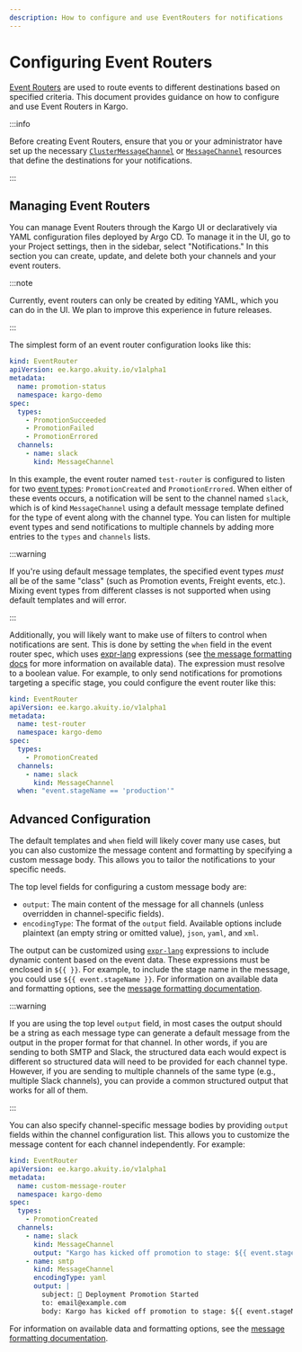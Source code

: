 ```yaml
---
description: How to configure and use EventRouters for notifications
---
```


# Configuring Event Routers

<span class="tag professional"></span>
<span class="tag beta"></span>

[Event Routers](./00-overview.md#event-routers) are used to route events to different destinations
based on specified criteria. This document provides guidance on how to configure and use Event
Routers in Kargo.

:::info

Before creating Event Routers, ensure that you or your administrator have set up the necessary
[`ClusterMessageChannel`](../../../../40-operator-guide/35-cluster-configuration.md#cluster-message-channels)
or [`MessageChannel`](../../../20-how-to-guides/20-working-with-projects.md#message-channels)
resources that define the destinations for your notifications.

:::

## Managing Event Routers

You can manage Event Routers through the Kargo UI or declaratively via YAML configuration files
deployed by Argo CD. To manage it in the UI, go to your Project settings, then in the sidebar,
select "Notifications." In this section you can create, update, and delete both your channels and
your event routers.

:::note

Currently, event routers can only be created by editing YAML, which you can do in the UI. We plan to
improve this experience in future releases.

:::

The simplest form of an event router configuration looks like this:

```yaml
kind: EventRouter
apiVersion: ee.kargo.akuity.io/v1alpha1
metadata:
  name: promotion-status
  namespace: kargo-demo
spec:
  types:
    - PromotionSucceeded
    - PromotionFailed
    - PromotionErrored
  channels:
    - name: slack
      kind: MessageChannel
```

In this example, the event router named `test-router` is configured to listen for two [event
types](../10-event-reference.md#event-types): `PromotionCreated` and `PromotionErrored`. When either
of these events occurs, a notification will be sent to the channel named `slack`, which is of kind
`MessageChannel` using a default message template defined for the type of event along with the
channel type. You can listen for multiple event types and send notifications to multiple channels by
adding more entries to the `types` and `channels` lists.

:::warning

If you're using default message templates, the specified event types _must_ all be of the same
"class" (such as Promotion events, Freight events, etc.). Mixing event types from different classes
is not supported when using default templates and will error.

:::

Additionally, you will likely want to make use of filters to control when notifications are sent.
This is done by setting the `when` field in the event router spec, which uses
[expr-lang](https://expr-lang.org/) expressions (see [the message formatting
docs](./20-message-formatting.md) for more information on available data). The expression must
resolve to a boolean value. For example, to only send notifications for promotions targeting a
specific stage, you could configure the event router like this:

```yaml
kind: EventRouter
apiVersion: ee.kargo.akuity.io/v1alpha1
metadata:
  name: test-router
  namespace: kargo-demo
spec:
  types:
    - PromotionCreated
  channels:
    - name: slack
      kind: MessageChannel
  when: "event.stageName == 'production'"
```

<!-- NOTE: We should add a supademo of how to create an Event Router once the UI stabilizes a bit -->

## Advanced Configuration

The default templates and `when` field will likely cover many use cases, but you can also customize
the message content and formatting by specifying a custom message body. This allows you to tailor
the notifications to your specific needs. 

The top level fields for configuring a custom message body are:

- `output`: The main content of the message for all channels (unless overridden in channel-specific
  fields).
- `encodingType`: The format of the `output` field. Available options include plaintext (an empty
  string or omitted value), `json`, `yaml`, and `xml`.

The output can be customized using [`expr-lang`](https://expr-lang.org/) expressions to include
dynamic content based on the event data. These expressions must be enclosed in `${{ }}`. For
example, to include the stage name in the message, you could use `${{ event.stageName }}`. For
information on available data and formatting options, see the [message formatting
documentation](./20-message-formatting.md).

:::warning

If you are using the top level `output` field, in most cases the output should be a string as each
message type can generate a default message from the output in the proper format for that channel.
In other words, if you are sending to both SMTP and Slack, the structured data each would expect is
different so structured data will need to be provided for each channel type. However, if you are
sending to multiple channels of the same type (e.g., multiple Slack channels), you can provide a
common structured output that works for all of them.

:::

You can also specify channel-specific message bodies by providing `output` fields within the channel
configuration list. This allows you to customize the message content for each channel independently.
For example:

```yaml
kind: EventRouter
apiVersion: ee.kargo.akuity.io/v1alpha1
metadata:
  name: custom-message-router
  namespace: kargo-demo
spec:
  types:
    - PromotionCreated
  channels:
    - name: slack
      kind: MessageChannel
      output: "Kargo has kicked off promotion to stage: ${{ event.stageName }}."
    - name: smtp
      kind: MessageChannel
      encodingType: yaml
      output: |
        subject: 🚀 Deployment Promotion Started
        to: email@example.com
        body: Kargo has kicked off promotion to stage: ${{ event.stageName }}.
```

For information on available data and formatting options, see the [message formatting
documentation](./20-message-formatting.md).

